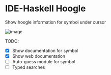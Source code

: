 # IDE-Haskell Hoogle

Show hoogle information for symbol under cursor

![image](https://cloud.githubusercontent.com/assets/7275622/19577453/1bf50acc-9720-11e6-8c02-55cbe812965c.png)

TODO:

* [x] Show documentation for symbol
* [x] Show web documentation
* [ ] Auto-guess module for symbol
* [ ] Typed searches
